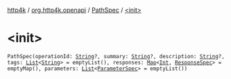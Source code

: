 [http4k](../../index.md) / [org.http4k.openapi](../index.md) / [PathSpec](index.md) / [&lt;init&gt;](./-init-.md)

# &lt;init&gt;

`PathSpec(operationId: `[`String`](https://kotlinlang.org/api/latest/jvm/stdlib/kotlin/-string/index.html)`?, summary: `[`String`](https://kotlinlang.org/api/latest/jvm/stdlib/kotlin/-string/index.html)`?, description: `[`String`](https://kotlinlang.org/api/latest/jvm/stdlib/kotlin/-string/index.html)`?, tags: `[`List`](https://kotlinlang.org/api/latest/jvm/stdlib/kotlin.collections/-list/index.html)`<`[`String`](https://kotlinlang.org/api/latest/jvm/stdlib/kotlin/-string/index.html)`> = emptyList(), responses: `[`Map`](https://kotlinlang.org/api/latest/jvm/stdlib/kotlin.collections/-map/index.html)`<`[`Int`](https://kotlinlang.org/api/latest/jvm/stdlib/kotlin/-int/index.html)`, `[`ResponseSpec`](../-response-spec/index.md)`> = emptyMap(), parameters: `[`List`](https://kotlinlang.org/api/latest/jvm/stdlib/kotlin.collections/-list/index.html)`<`[`ParameterSpec`](../-parameter-spec/index.md)`> = emptyList())`